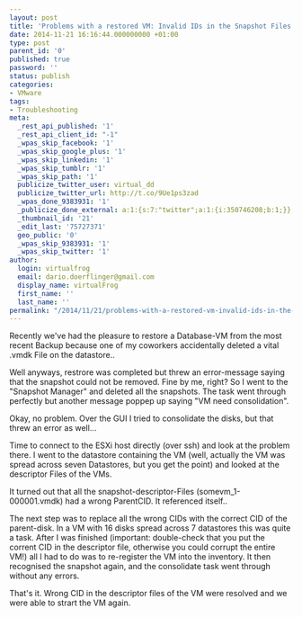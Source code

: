 ```yaml
---
layout: post
title: 'Problems with a restored VM: Invalid IDs in the Snapshot Files'
date: 2014-11-21 16:16:44.000000000 +01:00
type: post
parent_id: '0'
published: true
password: ''
status: publish
categories:
- VMware
tags:
- Troubleshooting
meta:
  _rest_api_published: '1'
  _rest_api_client_id: "-1"
  _wpas_skip_facebook: '1'
  _wpas_skip_google_plus: '1'
  _wpas_skip_linkedin: '1'
  _wpas_skip_tumblr: '1'
  _wpas_skip_path: '1'
  publicize_twitter_user: virtual_dd
  publicize_twitter_url: http://t.co/9Ue1ps3zad
  _wpas_done_9383931: '1'
  _publicize_done_external: a:1:{s:7:"twitter";a:1:{i:350746208;b:1;}}
  _thumbnail_id: '21'
  _edit_last: '75727371'
  geo_public: '0'
  _wpas_skip_9383931: '1'
  _wpas_skip_twitter: '1'
author:
  login: virtualfrog
  email: dario.doerflinger@gmail.com
  display_name: virtualFrog
  first_name: ''
  last_name: ''
permalink: "/2014/11/21/problems-with-a-restored-vm-invalid-ids-in-the-snapshot-files/"
---
```

Recently we've had the pleasure to restore a Database-VM from the most recent Backup because one of my coworkers accidentally deleted a vital .vmdk File on the datastore..

Well anyways, restrore was completed but threw an error-message saying that the snapshot could not be removed. Fine by me, right? So I went to the "Snapshot Manager" and deleted all the snapshots. The task went through perfectly but another message poppep up saying "VM need consolidation".  
<!--more-->  
Okay, no problem. Over the GUI I tried to consolidate the disks, but that threw an error as well...

Time to connect to the ESXi host directly (over ssh) and look at the problem there. I went to the datastore containing the VM (well, actually the VM was spread across seven Datastores, but you get the point) and looked at the descriptor Files of the VMs.

It turned out that all the snapshot-descriptor-Files (somevm\_1-000001.vmdk) had a wrong ParentCID. It referenced itself..

The next step was to replace all the wrong CIDs with the correct CID of the parent-disk. In a VM with 16 disks spread across 7 datastores this was quite a task. After I was finished (important: double-check that you put the corrent CID in the descriptor file, otherwise you could corrupt the entire VM!) all I had to do was to re-register the VM into the inventory. It then recognised the snapshot again, and the consolidate task went through without any errors.

That's it. Wrong CID in the descriptor files of the VM were resolved and we were able to strart the VM again.

